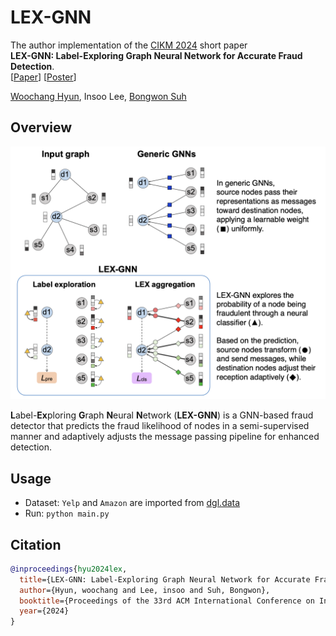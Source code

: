 # LEX-GNN

The author implementation of the [CIKM 2024](https://cikm2024.org/) short paper  
**LEX-GNN: Label-Exploring Graph Neural Network for Accurate Fraud Detection**.  
[[Paper](https://dl.acm.org/doi/10.1145/3627673.3679956)] [[Poster](./lex_poster.pdf)]


[Woochang Hyun](https://github.com/wdhyun/), 
Insoo Lee, 
[Bongwon Suh](https://scholar.google.co.kr/citations?user=-nlhtEkAAAAJ&hl=en)


## Overview

<p align="center">
    <a href="https://github.com/wdhyun/LEX">
        <img src="./lex_overview.png" width="750"/>
    </a>
<p>

**L**abel-**Ex**ploring **G**raph **N**eural **N**etwork (**LEX-GNN**) is a GNN-based fraud detector that predicts the fraud likelihood of nodes in a semi-supervised manner and adaptively adjusts the message passing pipeline for enhanced detection.


## Usage

- Dataset: `Yelp` and `Amazon` are imported from [dgl.data](https://docs.dgl.ai/api/python/dgl.data.html#node-prediction-datasets)
- Run: `python main.py`

## Citation

```bibtex
@inproceedings{hyu2024lex,
  title={LEX-GNN: Label-Exploring Graph Neural Network for Accurate Fraud Detection},
  author={Hyun, woochang and Lee, insoo and Suh, Bongwon},
  booktitle={Proceedings of the 33rd ACM International Conference on Information and Knowledge Management (CIKM'24)},
  year={2024}
}
```
